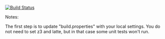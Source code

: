 [![Build Status](https://travis-ci.org/michaela-nortje/green.svg?branch=master)](https://travis-ci.org/michaela-nortje/green?branch=master)

Notes:

The first step is to update "build.properties" with your local
settings.  You do not need to set z3 and latte, but in that case
some unit tests won't run.
   
